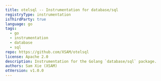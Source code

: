 ```yaml
---
title: otelsql -- Instrumentation for database/sql
registryType: instrumentation
isThirdParty: true
language: go
tags:
  - go
  - instrumentation
  - database
  - sql
repo: https://github.com/XSAM/otelsql
license: Apache 2.0
description: Instrumentation for the Golang `database/sql` package.
authors: Sam Xie (XSAM)
otVersion: v1.0.0
---
```

